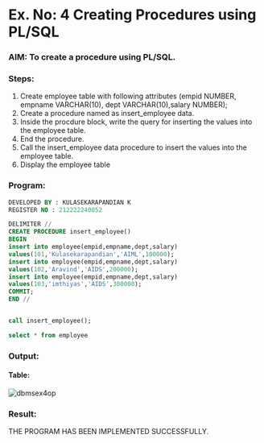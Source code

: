 # Ex. No: 4 Creating Procedures using PL/SQL

### AIM: To create a procedure using PL/SQL.

### Steps:
1. Create employee table with following attributes (empid NUMBER, empname VARCHAR(10), dept VARCHAR(10),salary NUMBER);
2. Create a procedure named as insert_employee data.
3. Inside the procdure block, write the query for inserting the values into the employee table.
4. End the procedure.
5. Call the insert_employee data procedure to insert the values into the employee table.
6. Display the employee table

### Program:
```sql
DEVELOPED BY : KULASEKARAPANDIAN K
REGISTER NO : 212222240052
```
```sql
DELIMITER //
CREATE PROCEDURE insert_employee()
BEGIN
insert into employee(empid,empname,dept,salary)
values(101,'Kulasekarapandian','AIML',100000);
insert into employee(empid,empname,dept,salary)
values(102,'Aravind','AIDS',200000);
insert into employee(empid,empname,dept,salary)
values(103,'imthiyas','AIDS',300000);
COMMIT;
END // 


call insert_employee();

select * from employee
```
### Output:

#### Table:
![dbmsex4op](https://github.com/KSPandian7/Ex-No-4-Creating-Procedures-using-PL-SQL/assets/113496887/95567760-7979-4bd2-b394-596b3525ea4b)


### Result:
THE PROGRAM HAS BEEN IMPLEMENTED SUCCESSFULLY.
